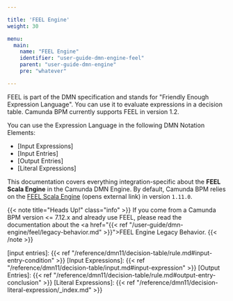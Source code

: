 ```yaml
---

title: 'FEEL Engine'
weight: 30

menu:
  main:
    name: "FEEL Engine"
    identifier: "user-guide-dmn-engine-feel"
    parent: "user-guide-dmn-engine"
    pre: "whatever"

---
```


FEEL is part of the DMN specification and stands for "Friendly Enough Expression Language". You can 
use it to evaluate expressions in a decision table. Camunda BPM currently supports FEEL in version 1.2.

You can use the Expression Language in the following DMN Notation Elements:

* [Input Expressions]
* [Input Entries]
* [Output Entries]
* [Literal Expressions]

This documentation covers everything integration-specific about the **FEEL Scala Engine** in the 
Camunda DMN Engine. By default, Camunda BPM relies on the [FEEL Scala Engine][] (opens external link) 
in version `1.11.0`. 

{{< note title="Heads Up!" class="info" >}}
If you come from a Camunda BPM version <= 7.12.x and already use FEEL, 
please read the documentation about the 
<a href="{{< ref "/user-guide/dmn-engine/feel/legacy-behavior.md" >}}">FEEL Engine Legacy Behavior</a>.
{{< /note >}}

[FEEL Scala Engine]: https://github.com/camunda/feel-scala
[input entries]: {{< ref "/reference/dmn11/decision-table/rule.md#input-entry-condition" >}}
[Input Expressions]: {{< ref "/reference/dmn11/decision-table/input.md#input-expression" >}}
[Output Entries]: {{< ref "/reference/dmn11/decision-table/rule.md#output-entry-conclusion" >}}
[Literal Expressions]: {{< ref "/reference/dmn11/decision-literal-expression/_index.md" >}}